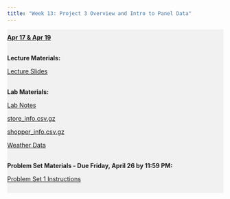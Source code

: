 ```yaml
---
title: "Week 13: Project 3 Overview and Intro to Panel Data"
---
```


<div style="background-color:rgba(0, 0, 0, 0.0470588); text-align:left; vertical-align: middle; padding:10px 0;">
<b><u>Apr 17 & Apr 19</u></b> <br> <br>

<b>Lecture Materials:</b> <br>

<a  href="/materials/unit_03/week_01/lecture_03_week_01.html" target="_blank">Lecture Slides</a> <br> <br>


<b>Lab Materials:</b> <br>

<a  href="/materials/unit_03/week_01/lab_03_week_01.html" target="_blank">Lab Notes</a> <br>  

<a  href="/materials/unit_03/inputs/store_info.csv.gz" target="_blank">store_info.csv.gz</a> <br>  

<a  href="/materials/unit_03/inputs/shopper_info.csv.gz" target="_blank">shopper_info.csv.gz</a> <br>  

<a  href="/materials/unit_03/inputs/gridmet_county_daily_2023-2023.csv.gz" target="_blank">Weather Data</a> <br> <br>  

<!--
<a  href="https://youtu.be/k8T9qXKpoXs" target="_blank">Freakonomics, M.D. - Sugar </a> <br> 
 
<a  href="/materials/unit_03/week_01/lab_script.R" target="_blank">Lab Script</a> <br>  
 
 <a  href="https://colostate-my.sharepoint.com/:f:/g/personal/jbayham_colostate_edu/EgFfaomIJ8VOoPLiTz6YXfEBXQqoY1eiOuDmpPpur7f9Ow?e=zDMuWi" target="_blank">Lab Datasets</a> <br>
-->

<b> Problem Set Materials - Due Friday, April 26 by 11:59 PM:</b> <br>

<a  href="/materials/unit_03/week_01/ps_03_week_01.html" target="_blank">Problem Set 1 Instructions</a> <br>  
<!--
<a  href="https://colostate-my.sharepoint.com/:f:/g/personal/jbayham_colostate_edu/Ene2gKXT9QBMr5Zb383dEeYBmvLFvFZR6PTwxUcGNza_0g?e=gwtVHm" target="_blank">Treatment datasets</a> <br> 

<a  href="https://colostate-my.sharepoint.com/:f:/g/personal/jbayham_colostate_edu/EsuPJcqiDPZFu0qJ-JONVLcB1gnp08EAm2LuTPAHVz2yqA?e=IsLJkA" target="_blank">Other datasets</a> <br> <br>
-->



</div>

<br> 

